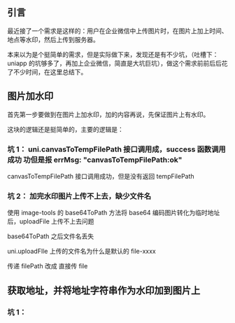## 引言

最近接了一个需求是这样的：用户在企业微信中上传图片时，在图片上加上时间、地点等水印，然后上传到服务器。

本来以为是个挺简单的需求，但是实际做下来，发现还是有不少坑，（吐槽下：uniapp 的坑够多了，再加上企业微信，简直是大坑巨坑），做这个需求前前后后花了不少时间，在这里总结下。

## 图片加水印

首先第一步要做到在图片上加水印，加的内容再说，先保证图片上有水印。

这块的逻辑还是挺简单的，主要的逻辑是：

### 坑 1： uni.canvasToTempFilePath 接口调用成，success 函数调用成功 功但是报 errMsg: "canvasToTempFilePath:ok"

canvasToTempFilePath 接口调用成功，但是没有返回 tempFilePath

### 坑 2： 加完水印图片上传不上去，缺少文件名

使用 image-tools 的 base64ToPath 方法将 base64 编码图片转化为临时地址后，uploadFile 上传不上去问题

base64ToPath 之后文件名丢失

uni.uploadFIle 上传的文件名为什么是默认的 file-xxxx

传递 filePath 改成 直接传 file

## 获取地址，并将地址字符串作为水印加到图片上

### 坑 1：
